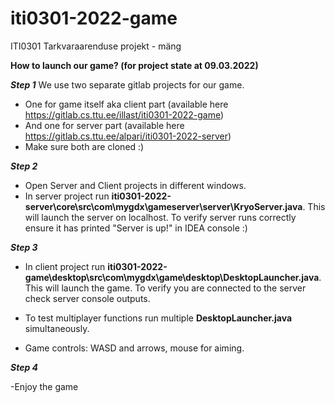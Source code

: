# iti0301-2022-game

ITI0301 Tarkvaraarenduse projekt - mäng


**How to launch our game? (for project state at 09.03.2022)**

**_Step 1_**
We use two separate gitlab projects for our game.
- One for game itself aka client part (available here https://gitlab.cs.ttu.ee/illast/iti0301-2022-game)
- And one for server part (available here https://gitlab.cs.ttu.ee/alpari/iti0301-2022-server)
- Make sure both are cloned :)

**_Step 2_**
- Open Server and Client projects in different windows.
- In server project run **iti0301-2022-server\core\src\com\mygdx\gameserver\server\KryoServer.java**.
This will launch the server on localhost. 
To verify server runs correctly ensure it has printed "Server is up!" in IDEA console :)

**_Step 3_**
- In client project run **iti0301-2022-game\desktop\src\com\mygdx\game\desktop\DesktopLauncher.java**.
This will launch the game.
To verify you are connected to the server check server console outputs.

- To test multiplayer functions run multiple **DesktopLauncher.java** simultaneously.

- Game controls: WASD and arrows, mouse for aiming.

**_Step 4_**

-Enjoy the game
